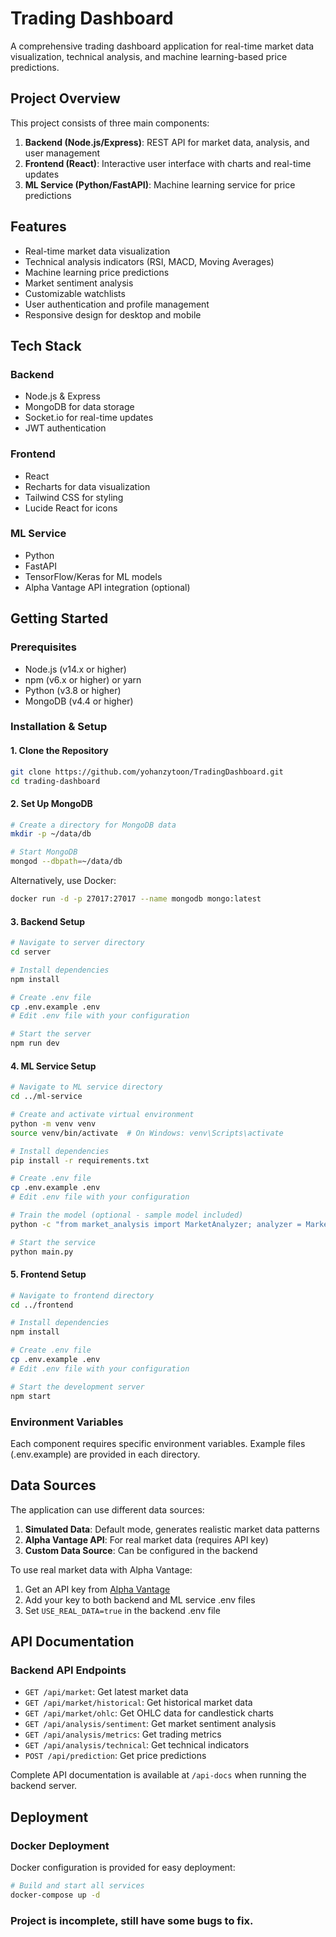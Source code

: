 # Trading Dashboard

A comprehensive trading dashboard application for real-time market data visualization, technical analysis, and machine learning-based price predictions.


## Project Overview

This project consists of three main components:

1. **Backend (Node.js/Express)**: REST API for market data, analysis, and user management
2. **Frontend (React)**: Interactive user interface with charts and real-time updates
3. **ML Service (Python/FastAPI)**: Machine learning service for price predictions

## Features

- Real-time market data visualization
- Technical analysis indicators (RSI, MACD, Moving Averages)
- Machine learning price predictions
- Market sentiment analysis
- Customizable watchlists
- User authentication and profile management
- Responsive design for desktop and mobile

## Tech Stack

### Backend
- Node.js & Express
- MongoDB for data storage
- Socket.io for real-time updates
- JWT authentication

### Frontend
- React
- Recharts for data visualization
- Tailwind CSS for styling
- Lucide React for icons

### ML Service
- Python
- FastAPI
- TensorFlow/Keras for ML models
- Alpha Vantage API integration (optional)

## Getting Started

### Prerequisites
- Node.js (v14.x or higher)
- npm (v6.x or higher) or yarn
- Python (v3.8 or higher)
- MongoDB (v4.4 or higher)

### Installation & Setup

#### 1. Clone the Repository
```bash
git clone https://github.com/yohanzytoon/TradingDashboard.git
cd trading-dashboard
```

#### 2. Set Up MongoDB
```bash
# Create a directory for MongoDB data
mkdir -p ~/data/db

# Start MongoDB
mongod --dbpath=~/data/db
```

Alternatively, use Docker:
```bash
docker run -d -p 27017:27017 --name mongodb mongo:latest
```

#### 3. Backend Setup
```bash
# Navigate to server directory
cd server

# Install dependencies
npm install

# Create .env file
cp .env.example .env
# Edit .env file with your configuration

# Start the server
npm run dev
```

#### 4. ML Service Setup
```bash
# Navigate to ML service directory
cd ../ml-service

# Create and activate virtual environment
python -m venv venv
source venv/bin/activate  # On Windows: venv\Scripts\activate

# Install dependencies
pip install -r requirements.txt

# Create .env file
cp .env.example .env
# Edit .env file with your configuration

# Train the model (optional - sample model included)
python -c "from market_analysis import MarketAnalyzer; analyzer = MarketAnalyzer(); analyzer.train_model(epochs=20)"

# Start the service
python main.py
```

#### 5. Frontend Setup
```bash
# Navigate to frontend directory
cd ../frontend

# Install dependencies
npm install

# Create .env file
cp .env.example .env
# Edit .env file with your configuration

# Start the development server
npm start
```

### Environment Variables

Each component requires specific environment variables. Example files (.env.example) are provided in each directory.

## Data Sources

The application can use different data sources:

1. **Simulated Data**: Default mode, generates realistic market data patterns
2. **Alpha Vantage API**: For real market data (requires API key)
3. **Custom Data Source**: Can be configured in the backend

To use real market data with Alpha Vantage:
1. Get an API key from [Alpha Vantage](https://www.alphavantage.co/support/#api-key)
2. Add your key to both backend and ML service .env files
3. Set `USE_REAL_DATA=true` in the backend .env file


## API Documentation

### Backend API Endpoints

- `GET /api/market`: Get latest market data
- `GET /api/market/historical`: Get historical market data
- `GET /api/market/ohlc`: Get OHLC data for candlestick charts
- `GET /api/analysis/sentiment`: Get market sentiment analysis
- `GET /api/analysis/metrics`: Get trading metrics
- `GET /api/analysis/technical`: Get technical indicators
- `POST /api/prediction`: Get price predictions

Complete API documentation is available at `/api-docs` when running the backend server.

## Deployment

### Docker Deployment
Docker configuration is provided for easy deployment:

```bash
# Build and start all services
docker-compose up -d
```

### Project is incomplete, still have some bugs to fix. 

